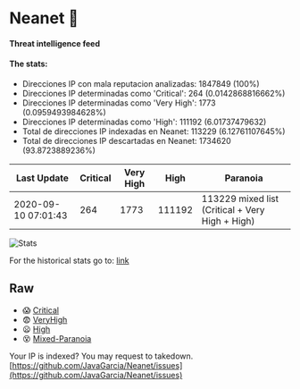 # Neanet :hocho:
#### Threat intelligence feed
#### The stats:

- Direcciones IP con mala reputacion analizadas: 1847849 (100%)
- Direcciones IP determinadas como 'Critical':  264 (0.0142868816662%)
- Direcciones IP determinadas como 'Very High':  1773 (0.0959493984628%)
- Direcciones IP determinadas como 'High':  111192 (6.01737479632)
- Total de direcciones IP indexadas en Neanet:  113229 (6.12761107645%)
- Total de direcciones IP descartadas en Neanet:  1734620 (93.8723889236%)

| Last Update | Critical | Very High | High | Paranoia |
| --- | --- | --- | --- | --- |
| 2020-09-10 07:01:43 | 264 | 1773 | 111192 | 113229 mixed list (Critical + Very High + High)|

![Stats](https://docs.google.com/spreadsheets/d/e/2PACX-1vSnaNMIXVabIpDJjufMlzH7poXnshF3mgd8Is1g9ytUEzVsP5my4Trn8f-xkoLLQ38xpL3HtmUexLo6/pubchart?oid=501124687&format=image)

For the historical stats go to: [link](/stats.csv)
## Raw
- :scream: [Critical](https://raw.githubusercontent.com/JavaGarcia/Neanet/master/blacklists/neanet_critical.txt)
- :fearful: [VeryHigh](https://raw.githubusercontent.com/JavaGarcia/Neanet/master/blacklists/neanet_veryHigh.txtt)
- :frowning: [High](https://raw.githubusercontent.com/JavaGarcia/Neanet/master/blacklists/neanet_high.txt)
- :dizzy_face: [Mixed-Paranoia](https://raw.githubusercontent.com/JavaGarcia/Neanet/master/blacklists/neanet_all.txt)


Your IP is indexed? You may request to takedown. [https://github.com/JavaGarcia/Neanet/issues](https://github.com/JavaGarcia/Neanet/issues)








































































































































































































































































































































































































































































































































































































































































































